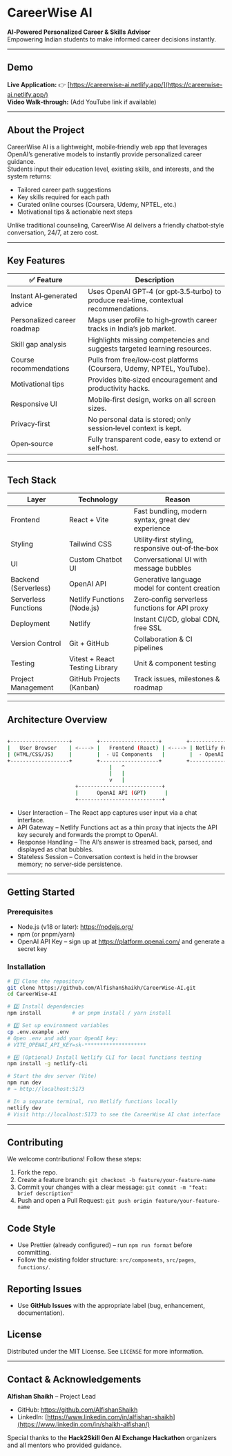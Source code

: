 # CareerWise AI  
**AI‑Powered Personalized Career & Skills Advisor**  
Empowering Indian students to make informed career decisions instantly.

---

## Demo  
**Live Application:** 👉 [https://careerwise-ai.netlify.app/](https://careerwise-ai.netlify.app/)  
**Video Walk‑through:** (Add YouTube link if available)

---

## About the Project  
CareerWise AI is a lightweight, mobile‑friendly web app that leverages OpenAI’s generative models to instantly provide personalized career guidance.  
Students input their education level, existing skills, and interests, and the system returns:
- Tailored career path suggestions  
- Key skills required for each path  
- Curated online courses (Coursera, Udemy, NPTEL, etc.)  
- Motivational tips & actionable next steps  

Unlike traditional counseling, CareerWise AI delivers a friendly chatbot‑style conversation, 24/7, at zero cost.

---

## Key Features  

| ✅ Feature | Description |
| --------- | ----------- |
| Instant AI‑generated advice | Uses OpenAI GPT‑4 (or gpt‑3.5‑turbo) to produce real‑time, contextual recommendations. |
| Personalized career roadmap | Maps user profile to high‑growth career tracks in India’s job market. |
| Skill gap analysis | Highlights missing competencies and suggests targeted learning resources. |
| Course recommendations | Pulls from free/low‑cost platforms (Coursera, Udemy, NPTEL, YouTube). |
| Motivational tips | Provides bite‑sized encouragement and productivity hacks. |
| Responsive UI | Mobile‑first design, works on all screen sizes. |
| Privacy‑first | No personal data is stored; only session‑level context is kept. |
| Open‑source | Fully transparent code, easy to extend or self‑host. |

---

## Tech Stack  

| Layer | Technology | Reason |
| ----- | ---------- | ------ |
| Frontend | React + Vite | Fast bundling, modern syntax, great dev experience |
| Styling | Tailwind CSS | Utility‑first styling, responsive out‑of‑the‑box |
| UI | Custom Chatbot UI | Conversational UI with message bubbles |
| Backend (Serverless) | OpenAI API | Generative language model for content creation |
| Serverless Functions | Netlify Functions (Node.js) | Zero‑config serverless functions for API proxy |
| Deployment | Netlify | Instant CI/CD, global CDN, free SSL |
| Version Control | Git + GitHub | Collaboration & CI pipelines |
| Testing | Vitest + React Testing Library | Unit & component testing |
| Project Management | GitHub Projects (Kanban) | Track issues, milestones & roadmap |

---

## Architecture Overview  

```bash

+-------------------+        +-------------------+        +-------------------+
|   User Browser    | <----> |   Frontend (React) | <----> | Netlify Functions |
| (HTML/CSS/JS)     |        |  - UI Components   |        |  - OpenAI Proxy   |
+-------------------+        +-------------------+        +-------------------+
                                 |   ^
                                 |   |
                                 v   |
                      +---------------------------+
                      |      OpenAI API (GPT)      |
                      +---------------------------+
```



- User Interaction – The React app captures user input via a chat interface.  
- API Gateway – Netlify Functions act as a thin proxy that injects the API key securely and forwards the prompt to OpenAI.  
- Response Handling – The AI’s answer is streamed back, parsed, and displayed as chat bubbles.  
- Stateless Session – Conversation context is held in the browser memory; no server‑side persistence.  

---

## Getting Started  

### Prerequisites  
- Node.js (v18 or later): https://nodejs.org/  
- npm (or pnpm/yarn)  
- OpenAI API Key – sign up at https://platform.openai.com/ and generate a secret key  

### Installation  
```bash
# 1️⃣ Clone the repository
git clone https://github.com/AlfishanShaikh/CareerWise-AI.git
cd CareerWise-AI

# 2️⃣ Install dependencies
npm install          # or pnpm install / yarn install

# 3️⃣ Set up environment variables
cp .env.example .env
# Open .env and add your OpenAI key:
# VITE_OPENAI_API_KEY=sk-********************

# 4️⃣ (Optional) Install Netlify CLI for local functions testing
npm install -g netlify-cli

# Start the dev server (Vite)
npm run dev
# → http://localhost:5173

# In a separate terminal, run Netlify functions locally
netlify dev
# Visit http://localhost:5173 to see the CareerWise AI chat interface

```

---

## Contributing

We welcome contributions! Follow these steps:

1. Fork the repo.
2. Create a feature branch: `git checkout -b feature/your-feature-name`
3. Commit your changes with a clear message: `git commit -m "feat: brief description"`
4. Push and open a Pull Request: `git push origin feature/your-feature-name`

## Code Style

* Use Prettier (already configured) – run `npm run format` before committing.
* Follow the existing folder structure: `src/components`, `src/pages`, `functions/`.

## Reporting Issues

* Use **GitHub Issues** with the appropriate label (bug, enhancement, documentation).

## License

Distributed under the MIT License. See `LICENSE` for more information.

---

## Contact & Acknowledgements

**Alfishan Shaikh** – Project Lead
* GitHub: https://github.com/AlfishanShaikh
* LinkedIn: [https://www.linkedin.com/in/alfishan-shaikh](https://www.linkedin.com/in/shaikh-alfishan/)

Special thanks to the **Hack2Skill Gen AI Exchange Hackathon** organizers and all mentors who provided guidance.